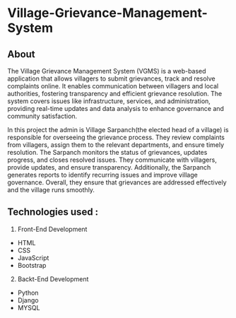 # Village-Grievance-Management-System

 
## About
The Village Grievance Management System (VGMS) is a web-based application that allows villagers to submit grievances, track and resolve complaints online. It enables communication between villagers and local authorities, fostering transparency and efficient grievance resolution. The system covers issues like infrastructure, services, and administration, providing real-time updates and data analysis to enhance governance and community satisfaction.

In this project the admin is Village Sarpanch(the elected head of a village) is responsible for overseeing the grievance process. They review complaints from villagers, assign them to the relevant departments, and ensure timely resolution. The Sarpanch monitors the status of grievances, updates progress, and closes resolved issues. They communicate with villagers, provide updates, and ensure transparency. Additionally, the Sarpanch generates reports to identify recurring issues and improve village governance. Overall, they ensure that grievances are addressed effectively and the village runs smoothly.

## Technologies used :
1. Front-End Development
- HTML
- CSS
- JavaScript
- Bootstrap
   
2. Backt-End Development
- Python
- Django
- MYSQL 
